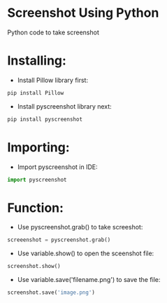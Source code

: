 Screenshot Using Python
=======================
Python code to take screenshot

Installing:
=======================

- Install Pillow library first:
```python
pip install Pillow
```

- Install pyscreenshot library next:
```python
pip install pyscreenshot
```

Importing:
=======================

- Import pyscreenshot in IDE:
```python
import pyscreenshot
```

Function:
=======================
- Use pyscreenshot.grab() to take screeshot:
```python
screeenshot = pyscreenshot.grab()
```

- Use variable.show() to open the sceenshot file:
```python
screenshot.show()
```

- Use variable.save('filename.png') to save the file:
```python
screenshot.save('image.png')
```
